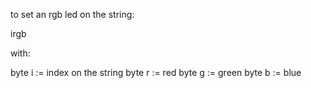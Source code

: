 to set an rgb led on the string:

irgb

with:

byte i := index on the string 
byte r := red
byte g := green
byte b := blue